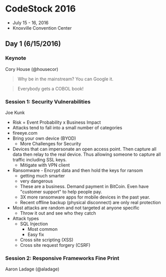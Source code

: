 # CodeStock 2016

 * July 15 - 16, 2016
 * Knoxville Convention Center

## Day 1 (6/15/2016)

### Keynote

Cory House (@housecor)

> Why be in the mainstream? You can Google it.

> Everybody gets a COBOL book!

### Session 1: Security Vulnerabilities

Joe Kunk

 * Risk = Event Probability x Business Impact
 * Attacks tend to fall into a small number of categories
 * fireeye.com
 * Bring your own device (BYOD)
   * More Challenges for Security
 * Devices that can impersonate an open access point. Then capture all data then
   relay to the real device. Thus allowing someone to capture all traffic including
   SSL keys.
    * Mitigate with VPN client
 * Ransomware - Encrypt data and then hold the keys for ransom
   * getting much smarter
   * very dangerous
   * These are a business. Demand payment in BitCoin. Even have "customer support"
     to help people pay.
   * 3X more ransomware apps for mobile devices in the past year.
   * Recent offline backup (physical disconnect) are only real protection
 * Most attacks are random and not targeted at anyone specific
   * Throw it out and see who they catch
 * Attack types
   * SQL Injection
     * Most common
     * Easy fix
   * Cross site scripting (XSS)
   * Cross site request forgery (CSRF)

### Session 2: Responsive Frameworks Fine Print

Aaron Ladage (@aladage)
